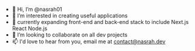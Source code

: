 - 👋 Hi, I’m @nasrah01
- 👀 I’m interested in creating useful applications
- 🌱 currently expanding front-end and back-end stack to include Next.js React Node.js  
- 💞️ I’m looking to collaborate on all dev projects
- 📫 I'd love to hear from you, email me at contact@nasrah.dev
